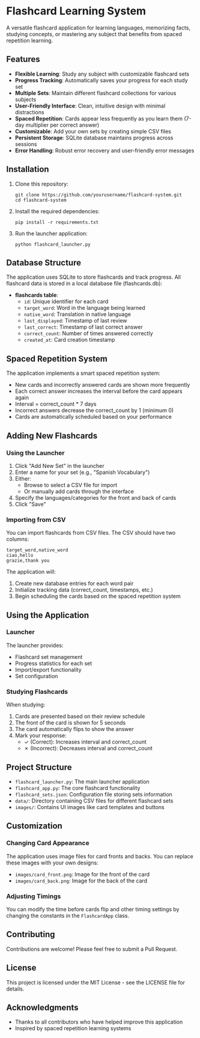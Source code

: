 # Flashcard Learning System

A versatile flashcard application for learning languages, memorizing facts, studying concepts, or mastering any subject that benefits from spaced repetition learning.

## Features

- **Flexible Learning**: Study any subject with customizable flashcard sets
- **Progress Tracking**: Automatically saves your progress for each study set
- **Multiple Sets**: Maintain different flashcard collections for various subjects
- **User-Friendly Interface**: Clean, intuitive design with minimal distractions
- **Spaced Repetition**: Cards appear less frequently as you learn them (7-day multiplier per correct answer)
- **Customizable**: Add your own sets by creating simple CSV files
- **Persistent Storage**: SQLite database maintains progress across sessions
- **Error Handling**: Robust error recovery and user-friendly error messages

## Installation

1. Clone this repository:
   ```
   git clone https://github.com/yourusername/flashcard-system.git
   cd flashcard-system
   ```

2. Install the required dependencies:
   ```
   pip install -r requirements.txt
   ```

3. Run the launcher application:
   ```
   python flashcard_launcher.py
   ```

## Database Structure

The application uses SQLite to store flashcards and track progress. All flashcard data is stored in a local database file (flashcards.db):

- **flashcards table**:
  - `id`: Unique identifier for each card
  - `target_word`: Word in the language being learned
  - `native_word`: Translation in native language
  - `last_displayed`: Timestamp of last review
  - `last_correct`: Timestamp of last correct answer
  - `correct_count`: Number of times answered correctly
  - `created_at`: Card creation timestamp

## Spaced Repetition System

The application implements a smart spaced repetition system:
- New cards and incorrectly answered cards are shown more frequently
- Each correct answer increases the interval before the card appears again
- Interval = correct_count * 7 days
- Incorrect answers decrease the correct_count by 1 (minimum 0)
- Cards are automatically scheduled based on your performance

## Adding New Flashcards

### Using the Launcher

1. Click "Add New Set" in the launcher
2. Enter a name for your set (e.g., "Spanish Vocabulary")
3. Either:
   - Browse to select a CSV file for import
   - Or manually add cards through the interface
4. Specify the languages/categories for the front and back of cards
5. Click "Save"

### Importing from CSV

You can import flashcards from CSV files. The CSV should have two columns:

```csv
target_word,native_word
ciao,hello
grazie,thank you
```

The application will:
1. Create new database entries for each word pair
2. Initialize tracking data (correct_count, timestamps, etc.)
3. Begin scheduling the cards based on the spaced repetition system

## Using the Application

### Launcher

The launcher provides:
- Flashcard set management
- Progress statistics for each set
- Import/export functionality
- Set configuration

### Studying Flashcards

When studying:
1. Cards are presented based on their review schedule
2. The front of the card is shown for 5 seconds
3. The card automatically flips to show the answer
4. Mark your response:
   - ✓ (Correct): Increases interval and correct_count
   - ✗ (Incorrect): Decreases interval and correct_count

## Project Structure

- `flashcard_launcher.py`: The main launcher application
- `flashcard_app.py`: The core flashcard functionality
- `flashcard_sets.json`: Configuration file storing sets information
- `data/`: Directory containing CSV files for different flashcard sets
- `images/`: Contains UI images like card templates and buttons

## Customization

### Changing Card Appearance

The application uses image files for card fronts and backs. You can replace these images with your own designs:
- `images/card_front.png`: Image for the front of the card
- `images/card_back.png`: Image for the back of the card

### Adjusting Timings

You can modify the time before cards flip and other timing settings by changing the constants in the `FlashcardApp` class.

## Contributing

Contributions are welcome! Please feel free to submit a Pull Request.

## License

This project is licensed under the MIT License - see the LICENSE file for details.

## Acknowledgments

- Thanks to all contributors who have helped improve this application
- Inspired by spaced repetition learning systems
